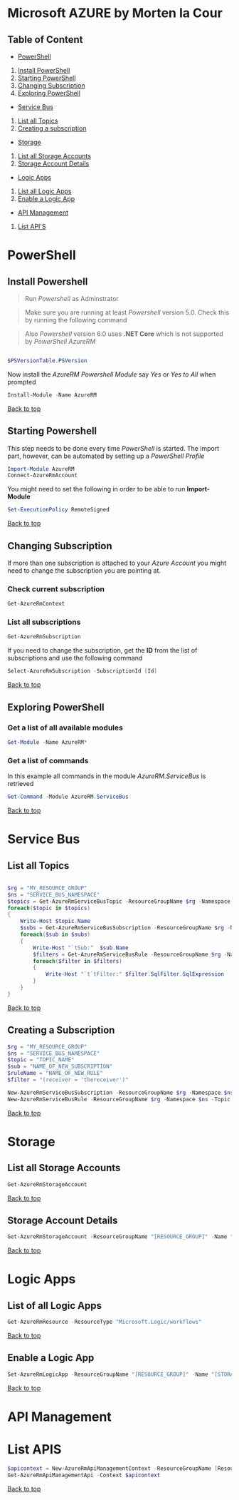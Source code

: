 # Microsoft AZURE by Morten la Cour

## Table of Content
+ [PowerShell](#powershell)
1. [Install PowerShell](#install-powershell)
2. [Starting PowerShell](#starting-powershell)
3. [Changing Subscription](#changing-subscription)
4. [Exploring PowerShell](#exploring-powershell)
+ [Service Bus](#service-bus)
1. [List all Topics](#list-all-topics)
2. [Creating a subscription](#creating-a-subscription)
+ [Storage](#storage)
1. [List all Storage Accounts](#list-all-storage-accounts)
2. [Storage Account Details](#storage-account-details)
+ [Logic Apps](#logic-apps)
1. [List all Logic Apps](#list-all-logic-apps)
2. [Enable a Logic App](#enable-a-logic-app)
+ [API Management](#api-management)
1. [List API'S](#list-apis)

# PowerShell

## Install Powershell

>Run *Powershell* as Adminstrator


> Make sure you are running at least *Powershell* version 5.0. Check this by running the following command

> Also *Powershell* version 6.0 uses __.NET Core__ which is not supported by *PowerShell AzureRM*

```powershell

$PSVersionTable.PSVersion

```

Now install the *AzureRM Powershell Module* say *Yes* or *Yes to All* when prompted

```powershell
Install-Module -Name AzureRM
```


[Back to top](#table-of-content)

## Starting Powershell

This step needs to be done every time *PowerShell* is started. The import part, however, can be automated by setting up a *PowerShell Profile*

```powershell
Import-Module AzureRM
Connect-AzureRmAccount
```
You might need to set the following in order to be able to run **Import-Module**
```powershell
Set-ExecutionPolicy RemoteSigned
```

[Back to top](#table-of-content)

## Changing Subscription
If more than one subscription is attached to your *Azure Account* you might need to change the subscription you are pointing at.

### Check current subscription

```powershell
Get-AzureRmContext
```
### List all subscriptions
```powershell
Get-AzureRmSubscription
```
If you need to change the subscription, get the **ID** from the list of subscriptions and use the following command

```powershell
Select-AzureRmSubscription -SubscriptionId [Id]
```
[Back to top](#table-of-content)


## Exploring PowerShell


### Get a list of all available modules

```powershell
Get-Module -Name AzureRM*
```

### Get a list of commands
In this example all commands in the module *AzureRM.ServiceBus* is retrieved

```powershell
Get-Command -Module AzureRM.ServiceBus
```


[Back to top](#table-of-content)

# Service Bus

## List all Topics

```powershell

$rg = "MY_RESOURCE_GROUP"
$ns = "SERVICE_BUS_NAMESPACE"
$topics = Get-AzureRmServiceBusTopic -ResourceGroupName $rg -Namespace $ns
foreach($topic in $topics)
{
    Write-Host $topic.Name
    $subs = Get-AzureRmServiceBusSubscription -ResourceGroupName $rg -Namespace $ns -Topic $topic.Name
    foreach($sub in $subs)
    {
        Write-Host "`tSub:"  $sub.Name
        $filters = Get-AzureRmServiceBusRule -ResourceGroupName $rg -Namespace $ns -Topic $topic.Name -Subscription $sub.Name
        foreach($filter in $filters) 
        {
            Write-Host "`t`tFilter:" $filter.SqlFilter.SqlExpression
        }
    }
}

```

[Back to top](#table-of-content)

## Creating a Subscription

```powershell
$rg = "MY_RESOURCE_GROUP"
$ns = "SERVICE_BUS_NAMESPACE"
$topic = "TOPIC_NAME"
$sub = "NAME_OF_NEW_SUBSCRIPTION"
$ruleName = "NAME_OF_NEW_RULE"
$filter = "(receiver = 'thereceiver')"

New-AzureRmServiceBusSubscription -ResourceGroupName $rg -Namespace $ns -Topic $topic -SubscriptionName $sub
New-AzureRmServiceBusRule -ResourceGroupName $rg -Namespace $ns -Topic $topic -Subscription $sub -SqlExpression $filter  -Name $ruleName


```

[Back to top](#table-of-content)

# Storage

## List all Storage Accounts

```powershell
Get-AzureRmStorageAccount
```

[Back to top](#table-of-content)

## Storage Account Details

```powershell
Get-AzureRmStorageAccount -ResourceGroupName "[RESOURCE_GROUP]" -Name "[STORAGE_ACCOUNT]" | format-list -Property *
```

[Back to top](#table-of-content)


# Logic Apps

## List of all Logic Apps

```csharp
Get-AzureRmResource -ResourceType "Microsoft.Logic/workflows"
```
[Back to top](#table-of-content)

## Enable a Logic App

```powershell
Set-AzureRmLogicApp -ResourceGroupName "[RESOURCE_GROUP]" -Name "[STORAGE_ACCOUNT]" -State Enabled
```
[Back to top](#table-of-content)

# API Management

# List APIS

```powershell
$apicontext = New-AzureRmApiManagementContext -ResourceGroupName [Resource Group] -ServiceName [name of Service]
Get-AzureRmApiManagementApi -Context $apicontext
```

[Back to top](#table-of-content)